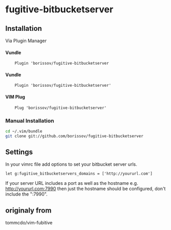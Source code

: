 # fugitive-bitbucketserver

## Installation

Via Plugin Manager
#### Vundle
```viml
    Plugin 'borissov/fugitive-bitbucketserver
```
#### Vundle
```viml
    Plugin 'borissov/fugitive-bitbucketserver'
```
#### VIM Plug 
```viml
    Plug 'borissov/fugitive-bitbucketserver'
```
### Manual Installation
```bash
cd ~/.vim/bundle
git clone git://github.com/borissov/fugitive-bitbucketserver
```

## Settings
In your vimrc file add options to set your bitbucket server urls.

```viml
let g:fugitive_bitbucketservers_domains = ['http://yoururl.com'] 
```
If your server URL includes a port as well as the hostname e.g. http://yoururl.com:7990 then just the hostname should be configured, don't include the ":7990".

## originaly from
tommcdo/vim-fubitive
